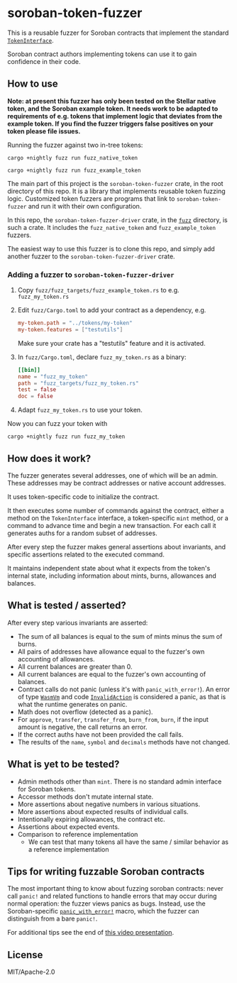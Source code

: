 # soroban-token-fuzzer

This is a reusable fuzzer for Soroban contracts
that implement the standard
[`TokenInterface`](https://docs.rs/soroban-sdk/latest/soroban_sdk/token/trait.TokenInterface.html).

Soroban contract authors implementing tokens can use it
to gain confidence in their code.


## How to use

**Note: at present this fuzzer has only been tested on
the Stellar native token, and the Soroban example token.
It needs work to be adapted to requirements of e.g. tokens
that implement logic that deviates from the example token.
If you find the fuzzer triggers false positives on your
token please file issues.**

Running the fuzzer against two in-tree tokens:

```
cargo +nightly fuzz run fuzz_native_token
```

```
cargo +nightly fuzz run fuzz_example_token
```

The main part of this project is the
`soroban-token-fuzzer` crate, in the root directory of this repo.
It is a library that implements reusable token fuzzing logic.
Customized token fuzzers are programs that link to `soroban-token-fuzzer`
and run it with their own configuration.

In this repo, the `soroban-token-fuzzer-driver` crate,
in the [`fuzz`](./fuzz) directory, is such a crate. It includes
the `fuzz_native_token` and `fuzz_example_token` fuzzers.

The easiest way to use this fuzzer is to clone this repo,
and simply add another fuzzer to the `soroban-token-fuzzer-driver`
crate.

### Adding a fuzzer to `soroban-token-fuzzer-driver`

1) Copy `fuzz/fuzz_targets/fuzz_example_token.rs` to
   e.g. `fuzz_my_token.rs`
2) Edit `fuzz/Cargo.toml` to add your contract as a dependency, e.g.

   ```toml
   my-token.path = "../tokens/my-token"
   my-token.features = ["testutils"]
   ```

   Make sure your crate has a "testutils" feature and it is activated.
3) In `fuzz/Cargo.toml`, declare `fuzz_my_token.rs` as a binary:

   ```toml
   [[bin]]
   name = "fuzz_my_token"
   path = "fuzz_targets/fuzz_my_token.rs"
   test = false
   doc = false
   ```

4) Adapt `fuzz_my_token.rs` to use your token.

Now you can fuzz your token with

```
cargo +nightly fuzz run fuzz_my_token
```


## How does it work?

The fuzzer generates several addresses,
one of which will be an admin.
These addresses may be contract addresses or native account addresses.

It uses token-specific code to initialize the contract.

It then executes some number of commands against the contract,
either a method on the `TokenInterface` interface,
a token-specific `mint` method, or a command to advance time
and begin a new transaction.
For each call it generates auths for a random subset of addresses.

After every step the fuzzer makes general assertions about invariants,
and specific assertions related to the executed command.

It maintains independent state about what it expects from the token's
internal state, including information about mints, burns, allowances and balances.


## What is tested / asserted?

After every step various invariants are asserted:

- The sum of all balances is equal to the sum of mints minus the sum of burns.
- All pairs of addresses have allowance equal to the fuzzer's own accounting of allowances.
- All current balances are greater than 0.
- All current balances are equal to the fuzzer's own accounting of balances.
- Contract calls do not panic (unless it's with `panic_with_error!`).
  An error of type [`WasmVm`](https://docs.rs/soroban-sdk/latest/soroban_sdk/xdr/enum.ScErrorType.html#variant.WasmVm)
  and code [`InvalidAction`](https://docs.rs/soroban-sdk/latest/soroban_sdk/xdr/enum.ScErrorCode.html#variant.InvalidAction)
  is considered a panic,
  as that is what the runtime generates on panic.
- Math does not overflow (detected as a panic).
- For `approve`, `transfer`, `transfer_from`, `burn_from`, `burn`,
  if the input amount is negative, the call returns an error.
- If the correct auths have not been provided the call fails.
- The results of the `name`, `symbol` and `decimals`
  methods have not changed.


## What is yet to be tested?

- Admin methods other than `mint`. There is no standard
  admin interface for Soroban tokens.
- Accessor methods don't mutate internal state.
- More assertions about negative numbers in various situations.
- More assertions about expected results of individual calls.
- Intentionally expiring allowances, the contract etc.
- Assertions about expected events.
- Comparison to reference implementation
  - We can test that many tokens all have the same / similar behavior as a reference implementation


## Tips for writing fuzzable Soroban contracts

The most important thing to know about fuzzing soroban contracts:
never call `panic!` and related functions to handle errors that may
occur during normal operation: the fuzzer views panics as bugs.
Instead, use the Soroban-specific
[`panic_with_error!`](https://docs.rs/soroban-sdk/latest/soroban_sdk/macro.panic_with_error.html)
macro, which the fuzzer can distinguish from a bare `panic!`.

For additional tips see the end of
[this video presentation](https://www.youtube.com/watch?v=EzhMdIaPETo&pp=ygUec3RlbGxhciBmdXp6aW5nIGJyaWFuIGFuZGVyc29u).


## License

MIT/Apache-2.0
